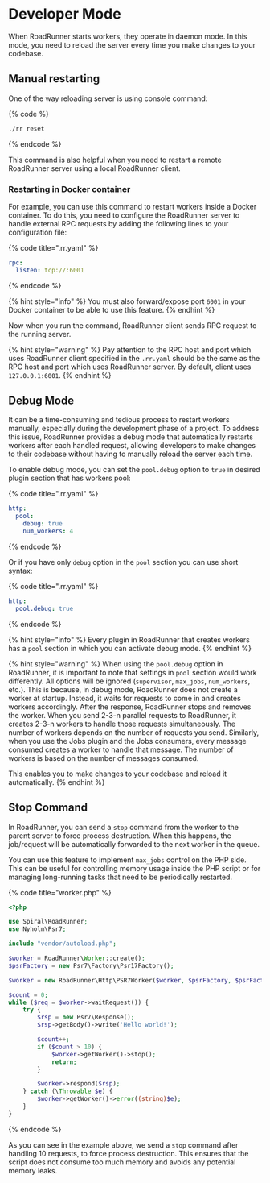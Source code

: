 # Developer Mode

When RoadRunner starts workers, they operate in daemon mode. In this mode, you need to reload the server every time you
make changes to your codebase.

## Manual restarting

One of the way reloading server is using console command:

{% code %}

```bash
./rr reset
```

{% endcode %}

This command is also helpful when you need to restart a remote RoadRunner server using a local RoadRunner
client.

### Restarting in Docker container

For example, you can use this command to restart workers inside a Docker container. To do this, you need to
configure the RoadRunner server to handle external RPC requests by adding the following lines to your configuration
file:

{% code title=".rr.yaml" %}

```yaml
rpc:
  listen: tcp://:6001
```

{% endcode %}

{% hint style="info" %}
You must also forward/expose port `6001` in your Docker container to be able to use this feature.
{% endhint %}

Now when you run the command, RoadRunner client sends RPC request to the running server.

{% hint style="warning" %}
Pay attention to the RPC host and port which uses RoadRunner client specified in the `.rr.yaml` should be the same as
the RPC host and port which uses RoadRunner server. By default, client uses `127.0.0.1:6001`.
{% endhint %}

## Debug Mode

It can be a time-consuming and tedious process to restart workers manually, especially during the development phase
of a project. To address this issue, RoadRunner provides a debug mode that automatically restarts workers after each
handled request, allowing developers to make changes to their codebase without having to manually reload the server each
time.

To enable debug mode, you can set the `pool.debug` option to `true` in desired plugin section that has workers pool:

{% code title=".rr.yaml" %}

```yaml
http:
  pool:
    debug: true
    num_workers: 4
```

{% endcode %}

Or if you have only `debug` option in the `pool` section you can use short syntax:

{% code title=".rr.yaml" %}

```yaml
http:
  pool.debug: true
```

{% endcode %}

{% hint style="info" %}
Every plugin in RoadRunner that creates workers has a `pool` section in which you can activate debug mode.
{% endhint %}

{% hint style="warning" %}
When using the `pool.debug` option in RoadRunner, it is important to note that settings in `pool` section would work
differently. All options will be ignored (`supervisor`, `max_jobs`, `num_workers`, etc.). This is because, in debug
mode, RoadRunner does not create a worker at startup. Instead, it waits for requests to come in and creates workers
accordingly. After the response, RoadRunner stops and removes the worker.
When you send 2-3-n parallel requests to RoadRunner, it creates 2-3-n workers to handle those requests simultaneously.
The number of workers depends on the number of requests you send. Similarly, when you use the Jobs plugin and the Jobs
consumers, every message consumed creates a worker to handle that message. The number of workers is based on the
number of messages consumed.

This enables you to make changes to your codebase and reload it automatically.
{% endhint %}

## Stop Command

In RoadRunner, you can send a `stop` command from the worker to the parent server to force process destruction. When
this happens, the job/request will be automatically forwarded to the next worker in the queue.

You can use this feature to implement `max_jobs` control on the PHP side. This can be useful for controlling memory
usage inside the PHP script or for managing long-running tasks that need to be periodically restarted.

{% code title="worker.php" %}

```php
<?php

use Spiral\RoadRunner;
use Nyholm\Psr7;

include "vendor/autoload.php";

$worker = RoadRunner\Worker::create();
$psrFactory = new Psr7\Factory\Psr17Factory();

$worker = new RoadRunner\Http\PSR7Worker($worker, $psrFactory, $psrFactory, $psrFactory);

$count = 0;
while ($req = $worker->waitRequest()) {
    try {
        $rsp = new Psr7\Response();
        $rsp->getBody()->write('Hello world!');

        $count++;
        if ($count > 10) {
            $worker->getWorker()->stop();
            return;
        }

        $worker->respond($rsp);
    } catch (\Throwable $e) {
        $worker->getWorker()->error((string)$e);
    }
}
```

{% endcode %}

As you can see in the example above, we send a `stop` command after handling 10 requests, to force process destruction.
This ensures that the script does not consume too much memory and avoids any potential memory leaks.
